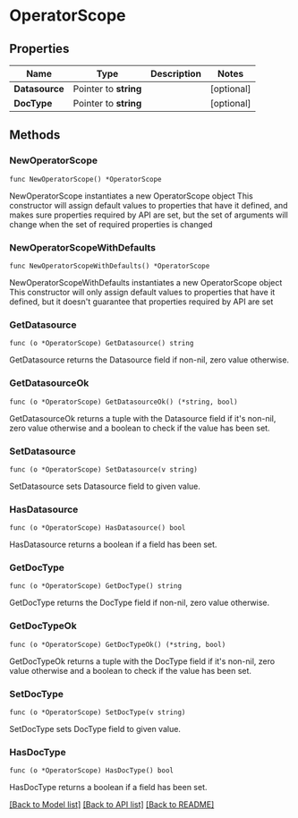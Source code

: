# OperatorScope

## Properties

Name | Type | Description | Notes
------------ | ------------- | ------------- | -------------
**Datasource** | Pointer to **string** |  | [optional] 
**DocType** | Pointer to **string** |  | [optional] 

## Methods

### NewOperatorScope

`func NewOperatorScope() *OperatorScope`

NewOperatorScope instantiates a new OperatorScope object
This constructor will assign default values to properties that have it defined,
and makes sure properties required by API are set, but the set of arguments
will change when the set of required properties is changed

### NewOperatorScopeWithDefaults

`func NewOperatorScopeWithDefaults() *OperatorScope`

NewOperatorScopeWithDefaults instantiates a new OperatorScope object
This constructor will only assign default values to properties that have it defined,
but it doesn't guarantee that properties required by API are set

### GetDatasource

`func (o *OperatorScope) GetDatasource() string`

GetDatasource returns the Datasource field if non-nil, zero value otherwise.

### GetDatasourceOk

`func (o *OperatorScope) GetDatasourceOk() (*string, bool)`

GetDatasourceOk returns a tuple with the Datasource field if it's non-nil, zero value otherwise
and a boolean to check if the value has been set.

### SetDatasource

`func (o *OperatorScope) SetDatasource(v string)`

SetDatasource sets Datasource field to given value.

### HasDatasource

`func (o *OperatorScope) HasDatasource() bool`

HasDatasource returns a boolean if a field has been set.

### GetDocType

`func (o *OperatorScope) GetDocType() string`

GetDocType returns the DocType field if non-nil, zero value otherwise.

### GetDocTypeOk

`func (o *OperatorScope) GetDocTypeOk() (*string, bool)`

GetDocTypeOk returns a tuple with the DocType field if it's non-nil, zero value otherwise
and a boolean to check if the value has been set.

### SetDocType

`func (o *OperatorScope) SetDocType(v string)`

SetDocType sets DocType field to given value.

### HasDocType

`func (o *OperatorScope) HasDocType() bool`

HasDocType returns a boolean if a field has been set.


[[Back to Model list]](../README.md#documentation-for-models) [[Back to API list]](../README.md#documentation-for-api-endpoints) [[Back to README]](../README.md)


